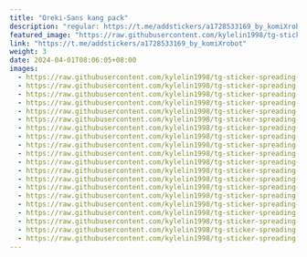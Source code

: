 ```yaml
---
title: "Oreki-Sans kang pack"
description: "regular: https://t.me/addstickers/a1728533169_by_komiXrobot"
featured_image: "https://raw.githubusercontent.com/kylelin1998/tg-sticker-spreading-worldwide-images/main/img/a00a351b-fda5-42c6-b700-28c1e46c1565.jpg"
link: "https://t.me/addstickers/a1728533169_by_komiXrobot"
weight: 3
date: 2024-04-01T08:06:05+08:00
images:
  - https://raw.githubusercontent.com/kylelin1998/tg-sticker-spreading-worldwide-images/main/img/a00a351b-fda5-42c6-b700-28c1e46c1565.jpg
  - https://raw.githubusercontent.com/kylelin1998/tg-sticker-spreading-worldwide-images/main/img/d73230d3-066c-4017-9216-131097e94c55.jpg
  - https://raw.githubusercontent.com/kylelin1998/tg-sticker-spreading-worldwide-images/main/img/51b42f9c-b5b6-4d83-b61e-681c59726983.jpg
  - https://raw.githubusercontent.com/kylelin1998/tg-sticker-spreading-worldwide-images/main/img/15cc9886-b6b5-437e-b972-b9e2b414d794.jpg
  - https://raw.githubusercontent.com/kylelin1998/tg-sticker-spreading-worldwide-images/main/img/bd2fa32c-6cb1-4d78-b607-a1a05a1e8cb9.jpg
  - https://raw.githubusercontent.com/kylelin1998/tg-sticker-spreading-worldwide-images/main/img/8e7b2f84-b7b5-422a-8f06-2e54c7f4bfa5.jpg
  - https://raw.githubusercontent.com/kylelin1998/tg-sticker-spreading-worldwide-images/main/img/01ab54ab-4641-4963-b80d-51df89aabce9.jpg
  - https://raw.githubusercontent.com/kylelin1998/tg-sticker-spreading-worldwide-images/main/img/dba5df1a-d607-478f-a909-7422694479ea.jpg
  - https://raw.githubusercontent.com/kylelin1998/tg-sticker-spreading-worldwide-images/main/img/ab7356a4-06c5-44aa-9250-9cd2bb0f2fc2.jpg
  - https://raw.githubusercontent.com/kylelin1998/tg-sticker-spreading-worldwide-images/main/img/15d3ead1-0f24-4f4b-bd01-fb522c138438.jpg
  - https://raw.githubusercontent.com/kylelin1998/tg-sticker-spreading-worldwide-images/main/img/98a18da6-62dc-484f-81af-df8fafe4c241.jpg
  - https://raw.githubusercontent.com/kylelin1998/tg-sticker-spreading-worldwide-images/main/img/b90bca52-d06a-4b74-b75c-aac3322bb8d0.jpg
  - https://raw.githubusercontent.com/kylelin1998/tg-sticker-spreading-worldwide-images/main/img/cc62cea6-ef3b-42bd-9608-8c5d150014e9.jpg
  - https://raw.githubusercontent.com/kylelin1998/tg-sticker-spreading-worldwide-images/main/img/841e0a74-3be7-43fa-880a-5f0e9010bc33.jpg
  - https://raw.githubusercontent.com/kylelin1998/tg-sticker-spreading-worldwide-images/main/img/407fbaf5-aa11-4158-a2dc-3ee9b0a84244.jpg
  - https://raw.githubusercontent.com/kylelin1998/tg-sticker-spreading-worldwide-images/main/img/6d84a7d4-db2a-4a5b-b84f-c82a8c5c51c2.jpg
  - https://raw.githubusercontent.com/kylelin1998/tg-sticker-spreading-worldwide-images/main/img/0e7fae0a-8674-4243-88ab-5e0df9ed7da6.jpg
  - https://raw.githubusercontent.com/kylelin1998/tg-sticker-spreading-worldwide-images/main/img/c323fa4e-463a-4b93-a3da-d2728a8c2369.jpg
  - https://raw.githubusercontent.com/kylelin1998/tg-sticker-spreading-worldwide-images/main/img/d59d4670-4e3f-4ac4-8ec4-10c94f06f58e.jpg
  - https://raw.githubusercontent.com/kylelin1998/tg-sticker-spreading-worldwide-images/main/img/0b36b4cf-d6ab-47b6-942e-0aa9772fb26c.jpg
---
```

